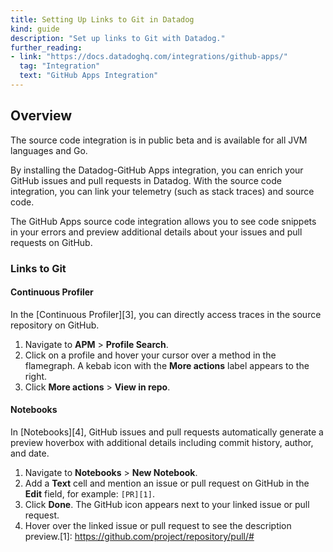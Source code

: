 ```yaml
---
title: Setting Up Links to Git in Datadog
kind: guide
description: "Set up links to Git with Datadog."
further_reading:
- link: "https://docs.datadoghq.com/integrations/github-apps/"
  tag: "Integration"
  text: "GitHub Apps Integration"
---
```

## Overview

<div class="alert alert-warning">
The source code integration is in public beta and is available for all JVM languages and Go.
</div>

By installing the Datadog-GitHub Apps integration, you can enrich your GitHub issues and pull requests in Datadog. With the source code integration, you can link your telemetry (such as stack traces) and source code. 

The GitHub Apps source code integration allows you to see code snippets in your errors and preview additional details about your issues and pull requests on GitHub.

### Links to Git

#### Continuous Profiler

In the [Continuous Profiler][3], you can directly access traces in the source repository on GitHub.

1. Navigate to **APM** > **Profile Search**.
2. Click on a profile and hover your cursor over a method in the flamegraph. A kebab icon with the **More actions** label appears to the right.
3. Click **More actions** > **View in repo**.

#### Notebooks

In [Notebooks][4], GitHub issues and pull requests automatically generate a preview hoverbox with additional details including commit history, author, and date.

1. Navigate to **Notebooks** > **New Notebook**.
2. Add a **Text** cell and mention an issue or pull request on GitHub in the **Edit** field, for example: `[PR][1]`.
3. Click **Done**. The GitHub icon appears next to your linked issue or pull request.
4. Hover over the linked issue or pull request to see the description preview.[1]: https://github.com/project/repository/pull/#
